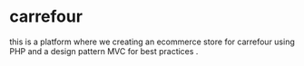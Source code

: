 # carrefour
this is a platform where we creating an ecommerce store for carrefour using PHP and a design pattern MVC for best practices .

